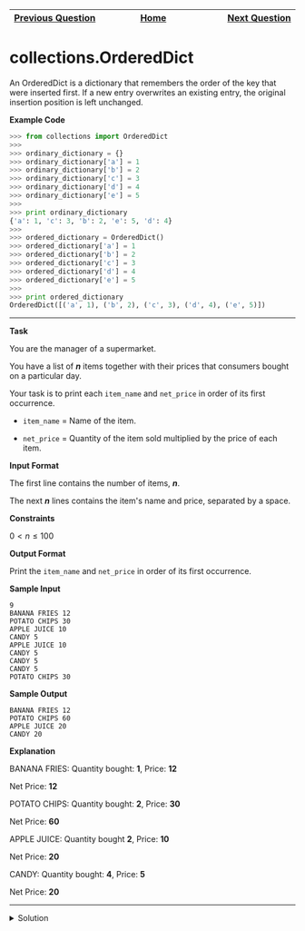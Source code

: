 | <img width=1000>[Previous Question](https://github.com/Kevin-Lago/python-hackerrank-solutions/tree/main/src/)</img> | <img width=1000>[Home](https://github.com/Kevin-Lago/python-hackerrank-solutions)</img> | <img width=1000>[Next Question](https://github.com/Kevin-Lago/python-hackerrank-solutions/tree/main/src/)</img> |
|:---|:---:|---:|

# collections.OrderedDict

An OrderedDict is a dictionary that remembers the order of the key that were inserted first. If a new entry overwrites an existing entry, the original insertion position is left unchanged.

__Example Code__

```python
>>> from collections import OrderedDict
>>> 
>>> ordinary_dictionary = {}
>>> ordinary_dictionary['a'] = 1
>>> ordinary_dictionary['b'] = 2
>>> ordinary_dictionary['c'] = 3
>>> ordinary_dictionary['d'] = 4
>>> ordinary_dictionary['e'] = 5
>>> 
>>> print ordinary_dictionary
{'a': 1, 'c': 3, 'b': 2, 'e': 5, 'd': 4}
>>> 
>>> ordered_dictionary = OrderedDict()
>>> ordered_dictionary['a'] = 1
>>> ordered_dictionary['b'] = 2
>>> ordered_dictionary['c'] = 3
>>> ordered_dictionary['d'] = 4
>>> ordered_dictionary['e'] = 5
>>> 
>>> print ordered_dictionary
OrderedDict([('a', 1), ('b', 2), ('c', 3), ('d', 4), ('e', 5)])
```

---

__Task__

You are the manager of a supermarket.

You have a list of ___n___ items together with their prices that consumers bought on a particular day.

Your task is to print each ```item_name``` and ```net_price``` in order of its first occurrence.

- ```item_name``` = Name of the item.

- ```net_price``` = Quantity of the item sold multiplied by the price of each item.

__Input Format__

The first line contains the number of items, ___n___.

The next ___n___ lines contains the item's name and price, separated by a space.

__Constraints__

$0 < n \le 100$

__Output Format__

Print the ```item_name``` and ```net_price``` in order of its first occurrence.

__Sample Input__

```
9
BANANA FRIES 12
POTATO CHIPS 30
APPLE JUICE 10
CANDY 5
APPLE JUICE 10
CANDY 5
CANDY 5
CANDY 5
POTATO CHIPS 30
```

__Sample Output__

```
BANANA FRIES 12
POTATO CHIPS 60
APPLE JUICE 20
CANDY 20
```

__Explanation__

BANANA FRIES: Quantity bought: __1__, Price: __12__

Net Price: __12__

POTATO CHIPS: Quantity bought: __2__, Price: __30__

Net Price: __60__

APPLE JUICE: Quantity bought __2__, Price: __10__

Net Price: __20__

CANDY: Quantity bought: __4__, Price: __5__

Net Price: __20__

---

<details><summary>Solution</summary>
    
```python

```
</details>